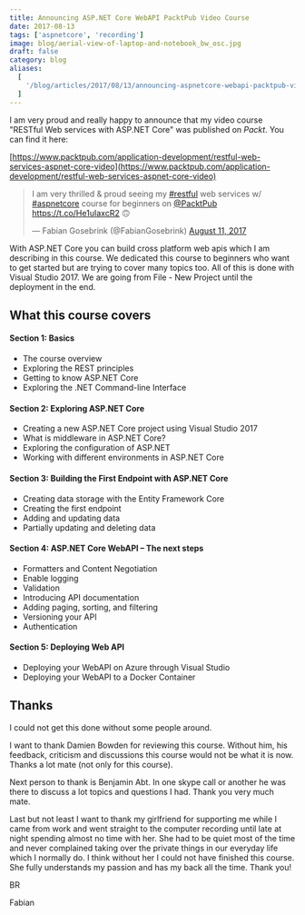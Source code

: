 ```yaml
---
title: Announcing ASP.NET Core WebAPI PacktPub Video Course
date: 2017-08-13
tags: ['aspnetcore', 'recording']
image: blog/aerial-view-of-laptop-and-notebook_bw_osc.jpg
draft: false
category: blog
aliases:
  [
    '/blog/articles/2017/08/13/announcing-aspnetcore-webapi-packtpub-video-course/',
  ]
---
```


I am very proud and really happy to announce that my video course "RESTful Web services with ASP.NET Core" was published on _Packt_. You can find it here:

[https://www.packtpub.com/application-development/restful-web-services-aspnet-core-video](https://www.packtpub.com/application-development/restful-web-services-aspnet-core-video)

<blockquote class="twitter-tweet" data-partner="tweetdeck"><p lang="en" dir="ltr">I am very thrilled &amp; proud seeing my <a href="https://twitter.com/hashtag/restful?src=hash">#restful</a> web services w/ <a href="https://twitter.com/hashtag/aspnetcore?src=hash">#aspnetcore</a> course for beginners on <a href="https://twitter.com/PacktPub">@PacktPub</a> <a href="https://t.co/He1uIaxcR2">https://t.co/He1uIaxcR2</a> 🙃</p>&mdash; Fabian Gosebrink (@FabianGosebrink) <a href="https://twitter.com/FabianGosebrink/status/896027426714787841">August 11, 2017</a></blockquote>
<script async src="//platform.twitter.com/widgets.js" charset="utf-8"></script>

With ASP.NET Core you can build cross platform web apis which I am describing in this course. We dedicated this course to beginners who want to get started but are trying to cover many topics too. All of this is done with Visual Studio 2017. We are going from File - New Project until the deployment in the end.

## What this course covers

#### Section 1: Basics

- The course overview
- Exploring the REST principles
- Getting to know ASP.NET Core
- Exploring the .NET Command-line Interface

#### Section 2: Exploring ASP.NET Core

- Creating a new ASP.NET Core project using Visual Studio 2017
- What is middleware in ASP.NET Core?
- Exploring the configuration of ASP.NET
- Working with different environments in ASP.NET Core

#### Section 3: Building the First Endpoint with ASP.NET Core

- Creating data storage with the Entity Framework Core
- Creating the first endpoint
- Adding and updating data
- Partially updating and deleting data

#### Section 4: ASP.NET Core WebAPI – The next steps

- Formatters and Content Negotiation
- Enable logging
- Validation
- Introducing API documentation
- Adding paging, sorting, and filtering
- Versioning your API
- Authentication

#### Section 5: Deploying Web API

- Deploying your WebAPI on Azure through Visual Studio
- Deploying your WebAPI to a Docker Container

## Thanks

I could not get this done without some people around.

I want to thank Damien Bowden for reviewing this course. Without him, his feedback, criticism and discussions this course would not be what it is now. Thanks a lot mate (not only for this course).

Next person to thank is Benjamin Abt. In one skype call or another he was there to discuss a lot topics and questions I had. Thank you very much mate.

Last but not least I want to thank my girlfriend for supporting me while I came from work and went straight to the computer recording until late at night spending almost no time with her. She had to be quiet most of the time and never complained taking over the private things in our everyday life which I normally do. I think without her I could not have finished this course. She fully understands my passion and has my back all the time. Thank you!

BR

Fabian
